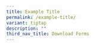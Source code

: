 ```yaml
---
title: Example Title
permalink: /example-title/
variant: tiptap
description: ""
third_nav_title: Download Forms
---
```

<p></p>
